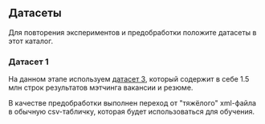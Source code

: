 ## Датасеты
Для повторения экспериментов и предобработки положите датасеты в этот каталог.


### Датасет 1
На данном этапе используем [датасет 3](https://trudvsem.ru/opendata/datasets), который содержит в себе 1.5 млн строк результатов мэтчинга вакансии и резюме.

В качестве предобработки выполнен переход от "тяжёлого" xml-файла в обычную csv-табличку, которая будет использоваться для обучения.
